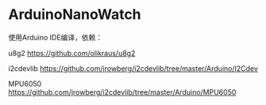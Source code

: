 # ArduinoNanoWatch
使用Arduino IDE编译，依赖：

u8g2 https://github.com/olikraus/u8g2

i2cdevlib https://github.com/jrowberg/i2cdevlib/tree/master/Arduino/I2Cdev

MPU6050 https://github.com/jrowberg/i2cdevlib/tree/master/Arduino/MPU6050

​	